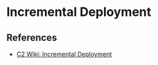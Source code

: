 # Incremental Deployment

## References

* [C2 Wiki: Incremental Deployment](https://c2.com/cgi/wiki?IncrementalDeployment)
